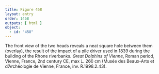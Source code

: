 ```yaml
---
title: Figure 458
layout: entry
order: 1458
outputs: [ html ]
object:
  - id: "458"
---
```


The front view of the two heads reveals a neat square hole between them (overlay), the result of the impact of a pile driver used in 1839 during the building of the Rhone riverbanks. *Great Dolphins of Vienne*, Roman period, Vienne, France, 2nd century CE, max L. 260 cm (Musée des Beaux-Arts et d’Archéologie de Vienne, France, inv. R.1998.2.43).
